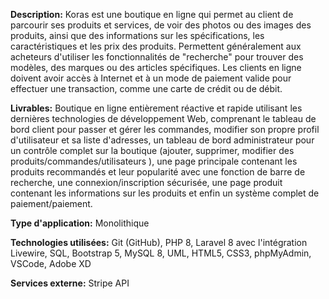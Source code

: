 **Description:**
Koras est une boutique en ligne qui permet au client de parcourir ses produits et services, de voir des photos ou des images des produits, ainsi que des informations sur les spécifications, les caractéristiques et les prix des produits. Permettent généralement aux acheteurs d'utiliser les fonctionnalités de "recherche" pour trouver des modèles, des marques ou des articles spécifiques. Les clients en ligne doivent avoir accès à Internet et à un mode de paiement valide pour effectuer une transaction, comme une carte de crédit ou de débit.

**Livrables:**
Boutique en ligne entièrement réactive et rapide utilisant les dernières technologies de développement Web, comprenant le tableau de bord client pour passer et gérer les commandes, modifier son propre profil d'utilisateur et sa liste d'adresses, un tableau de bord administrateur pour un contrôle complet sur la boutique (ajouter, supprimer, modifier des produits/commandes/utilisateurs ), une page principale contenant les produits recommandés et leur popularité avec une fonction de barre de recherche, une connexion/inscription sécurisée, une page produit contenant les informations sur les produits et enfin un système complet de paiement/paiement.

**Type d'application:** Monolithique

**Technologies utilisées:**
Git (GitHub), PHP 8, Laravel 8 avec l'intégration Livewire, SQL, Bootstrap 5, MySQL 8, UML, HTML5, CSS3, phpMyAdmin, VSCode, Adobe XD

**Services externe:** Stripe API
